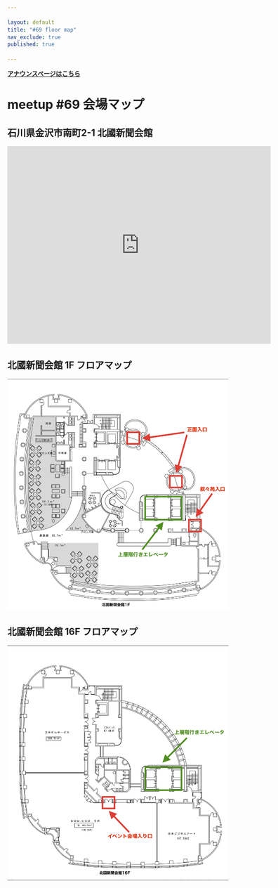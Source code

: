 ```yaml
---

layout: default
title: "#69 floor map"
nav_exclude: true
published: true

---
```


<div style="text-align: left;"><a href="../"><strong>アナウンスページはこちら</strong></a></div>

# meetup #69 会場マップ

## 石川県金沢市南町2-1 北國新聞会館

<iframe src="https://www.google.com/maps/embed?pb=!1m18!1m12!1m3!1d3204.549255049778!2d136.65105165168748!3d36.56497978850466!2m3!1f0!2f0!3f0!3m2!1i1024!2i768!4f13.1!3m3!1m2!1s0x5ff8337ee6f85d05%3A0xf52057993f9940ca!2z44CSOTIwLTA5MTkg55-z5bed55yM6YeR5rKi5biC5Y2X55S677yS4oiS77yRIOWMl-Wci-aWsOiBnuS8mumkqA!5e0!3m2!1sja!2sjp!4v1526644464277" width="600" height="450" frameborder="0" style="border:0" allowfullscreen></iframe>

## 北國新聞会館 1F フロアマップ

<img src="/69/floor_map_01.png" width="600" alt="北國新聞会館 1F フロアマップ">

## 北國新聞会館 16F フロアマップ

<img src="/69/floor_map_02.png" width="600" alt="北國新聞会館 16F フロアマップ">

